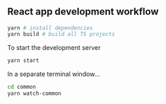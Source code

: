 # <AppUpgrade />

## React app development workflow

```sh
yarn # install dependencies
yarn build # build all TS projects
```

To start the development server

```sh
yarn start
```

In a separate terminal window...

```sh
cd common
yarn watch-common
```
